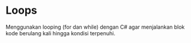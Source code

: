 # Loops
Menggunakan looping (for dan while) dengan C# agar menjalankan blok kode berulang kali hingga kondisi terpenuhi.

